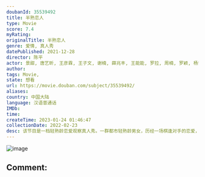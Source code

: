 ```yaml
---
doubanId: 35539492
title: 半熟恋人
type: Movie
score: 7.4
myRating: 
originalTitle: 半熟恋人
genre: 爱情, 真人秀
datePublished: 2021-12-28
director: 陈平
actor: 景甜, 唐艺昕, 王彦霖, 王子文, 谢楠, 薛兆丰, 王能能, 罗拉, 周楠, 罗颖, 杨梦婧, 黄瑞恩, 周锦舜, 俞悦, 王雨城, 周英俊, 童瑶, 王菊, 秦霄贤
author: 
tags: Movie, 
state: 想看
url: https://movie.douban.com/subject/35539492/
aliases: 
country: 中国大陆
language: 汉语普通话
IMDb: 
time: 
createTime: 2023-01-24 01:46:47
collectionDate: 2022-02-23
desc: 该节目是⼀档轻熟龄恋爱观察真人秀。一群都市轻熟龄男女，历经一场棋逢对手的恋爱，冲破试探与体面、理智与克制，以更成熟与纯粹的姿态面对人生半途之爱；同时，拥有不同阅历的艺人，将分享和表达他们在生活/情感/...
---
```


![image](p2808055043.jpg)

Comment: 
---

